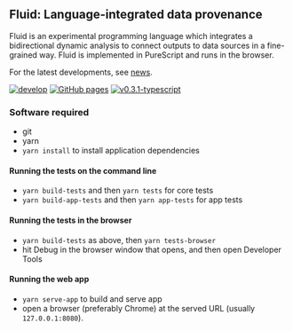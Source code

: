 ## Fluid: Language-integrated data provenance

Fluid is an experimental programming language which integrates a bidirectional dynamic analysis to connect outputs to data sources in a fine-grained way. Fluid is implemented in PureScript and runs in the browser.

For the latest developments, see [news](news.md).

[![develop](https://github.com/explorable-viz/fluid/actions/workflows/develop.yml/badge.svg)](https://github.com/explorable-viz/fluid/actions/workflows/develop.yml)
[![GitHub pages](https://github.com/explorable-viz/fluid/actions/workflows/pages/pages-build-deployment/badge.svg)](https://github.com/explorable-viz/fluid/actions/workflows/pages/pages-build-deployment)
[![v0.3.1-typescript](https://github.com/explorable-viz/fluid/actions/workflows/v0.3.1-typescript.yml/badge.svg)](https://github.com/explorable-viz/fluid/actions/workflows/v0.3.1-typescript.yml)

### Software required

- git
- yarn
- `yarn install` to install application dependencies

#### Running the tests on the command line

- `yarn build-tests` and then `yarn tests` for core tests
- `yarn build-app-tests` and then `yarn app-tests` for app tests

#### Running the tests in the browser

- `yarn build-tests` as above, then `yarn tests-browser`
- hit Debug in the browser window that opens, and then open Developer Tools

#### Running the web app

- `yarn serve-app` to build and serve app
- open a browser (preferably Chrome) at the served URL (usually `127.0.0.1:8080`).

